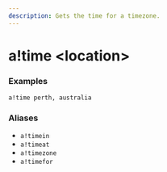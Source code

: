 ```yaml
---
description: Gets the time for a timezone.
---
```


# a!time &lt;location&gt;

### Examples

```text
a!time perth, australia
```

### Aliases

* `a!timein`
* `a!timeat`
* `a!timezone`
* `a!timefor`

